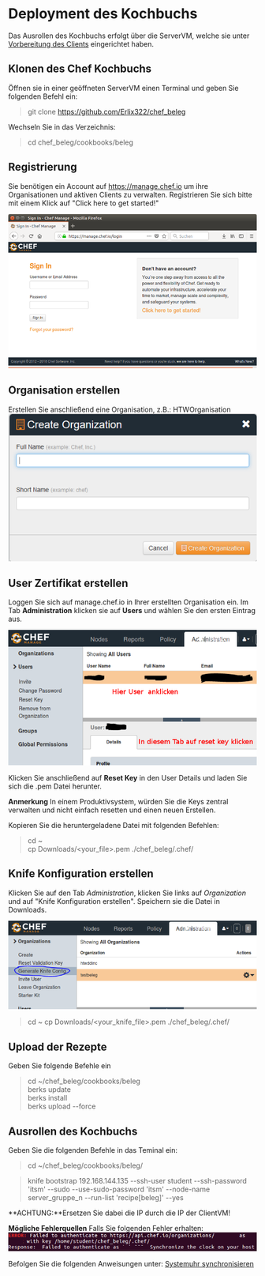 # Deployment des Kochbuchs 
Das Ausrollen des Kochbuchs erfolgt über die ServerVM, welche sie unter [Vorbereitung des Clients](./ServerVorbereitung.md) eingerichtet haben.

## Klonen des Chef Kochbuchs

Öffnen sie in einer geöffneten ServerVM einen Terminal und geben Sie folgenden Befehl ein:

> git clone https://github.com/Erlix322/chef_beleg

Wechseln Sie in das Verzeichnis: 

> cd chef_beleg/cookbooks/beleg

## Registrierung
Sie benötigen ein Account auf https://manage.chef.io um ihre Organisationen und aktiven Clients zu verwalten. Registrieren Sie sich bitte mit einem Klick auf "Click here to get started!"

![](../img/ChefRegister.png)

## Organisation erstellen
Erstellen Sie anschließend eine Organisation, z.B.: HTWOrganisation
![](../img/createorg.png)


## User Zertifikat erstellen

Loggen Sie sich auf manage.chef.io in Ihrer erstellten Organisation ein.
Im Tab **Administration** klicken sie auf **Users** und wählen Sie den ersten Eintrag aus.

![Anmeldung](../img/quickAnmeldung.png)

Klicken Sie anschließend auf **Reset Key** in den User Details und laden Sie sich die .pem Datei herunter.

**Anmerkung** In einem Produktivsystem, würden Sie die Keys zentral verwalten und nicht einfach resetten und einen neuen Erstellen. 

Kopieren Sie die heruntergeladene Datei mit folgenden Befehlen: 

> cd ~  
> cp Downloads/<your_file>.pem ./chef_beleg/.chef/

## Knife Konfiguration erstellen
Klicken Sie auf den Tab *Administration*, klicken Sie links auf *Organization* und auf "Knife Konfiguration erstellen". Speichern sie die Datei in Downloads.

![](../img/genknife.png)

> cd ~
> cp Downloads/<your_knife_file>.pem ./chef_beleg/.chef/

## Upload der Rezepte
Geben Sie folgende Befehle ein

> cd ~/chef_beleg/cookbooks/beleg  
> berks update  
> berks install  
> berks upload --force  


## Ausrollen des Kochbuchs

Geben Sie die folgenden Befehle in das Teminal ein:

> cd ~/chef_beleg/cookbooks/beleg/  

> knife bootstrap 192.168.144.135 --ssh-user student --ssh-password 'itsm' --sudo --use-sudo-password 'itsm' --node-name server_gruppe_n --run-list 'recipe[beleg]' --yes

**ACHTUNG:**Ersetzen Sie dabei die IP durch die IP der ClientVM!

**Mögliche Fehlerquellen**
Falls Sie folgenden Fehler erhalten: 
![Fehler](../img/failedAUth.png)

Befolgen Sie die folgenden Anweisungen unter: [Systemuhr synchronisieren](./ServerVorbereitung.md)
